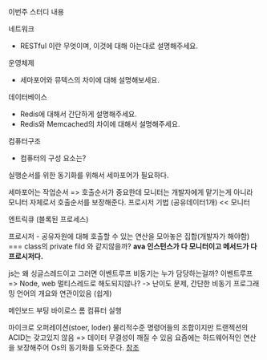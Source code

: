 이번주 스터디 내용

네트워크

- RESTful 이란 무엇이며, 이것에 대해 아는대로 설명해주세요.

운영체제

- 세마포어와 뮤텍스의 차이에 대해 설명해보세요.

데이터베이스

- Redis에 대해서 간단하게 설명해주세요.
- Redis와 Memcached의 차이에 대해서 설명해주세요.

컴퓨터구조

- 컴퓨터의 구성 요소는?

실행순서를 위한 동기화를 위해서 세마포어가 필요하다.

세마포어는 작업순서 => 호출순서가 중요한데 모니터는 개발자에게 맡기는게 아니라 모니터 자체로서 호출순서를 보장해준다.
프로시저 기법 (공유데이터1개) << 모니터

엔트릭큐 (블록된 프로세스)

프로시저 - 공유자원에 대해 호출할 수 있는 연산을 모아놓은 집합(개발자가 해야함) === class의 private fild 와 같지않을까?
**ava 인스턴스가 다 모니터이고 메서드가 다 프로시저다.**

js는 왜 싱글스레드이고 그러면 이벤트루프 비동기는 누가 담당하는걸까?
이벤트루프 => Node, web
멀티스레드로 해도되지않나? -> 난이도 문제, 간단한 비동기 프로그래밍 언어의 개요와 연관이있음 (쉽게)

메인보드 부팅 바이로스 롬
컴퓨터 실행

마이크로 오퍼레이션(stoer, loder) 물리적수준 명령어들의 조합이지만 트랜젝션의 ACID는 갖고있지 않음 => 데이터 무결성이 깨질 수 있음
요즘에는 하드웨어적인 연산을 보장해주어 Os의 동기화를 도와준다. [참조](https://ko.wikipedia.org/wiki/%EB%A7%88%EC%9D%B4%ED%81%AC%EB%A1%9C_%EC%98%A4%ED%8D%BC%EB%A0%88%EC%9D%B4%EC%85%98)

